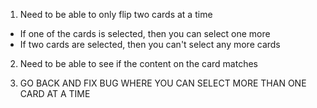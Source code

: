 1. Need to be able to only flip two cards at a time 
  - If one of the cards is selected, then you can select one more
  - If two cards are selected, then you can't select any more cards
2. Need to be able to see if the content on the card matches


3. GO BACK AND FIX BUG WHERE YOU CAN SELECT MORE THAN ONE CARD AT A TIME